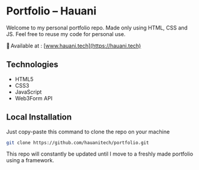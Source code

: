 # Portfolio – Hauani

Welcome to my personal portfolio repo. 
Made only using HTML, CSS and JS. 
Feel free to reuse my code for personal use.

🔗 Available at : [www.hauani.tech](https://hauani.tech)

## Technologies

- HTML5
- CSS3
- JavaScript
- Web3Form API

## Local Installation

Just copy-paste this command to clone the repo on your machine

```bash
git clone https://github.com/hauanitech/portfolio.git
```

This repo will constantly be updated until I move to a freshly made portfolio using
a framework.
